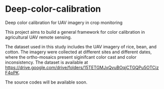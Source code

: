 # Deep-color-calibration
Deep color calibration for UAV imagery in crop monitoring

This project aims to build a general framework for color calibration in agricultural UAV remote sensing.

The dataset used in this study includes the UAV imagery of rice, bean, and cotton. The imagery were collected at different sites and different dates, where the ortho-mosaics present siginifcant color cast and color inconsistency. The dataset is available at https://drive.google.com/drive/folders/15TETGMJxQvuBOqjCTGQPu5OTCizF4pPK.

The source codes will be available soon.
